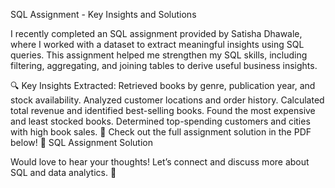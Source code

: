 SQL Assignment - Key Insights and Solutions

I recently completed an SQL assignment provided by Satisha Dhawale, where I worked with a dataset to extract meaningful insights using SQL queries. This assignment helped me strengthen my SQL skills, including filtering, aggregating, and joining tables to derive useful business insights.

🔍 Key Insights Extracted:
Retrieved books by genre, publication year, and stock availability.
Analyzed customer locations and order history.
Calculated total revenue and identified best-selling books.
Found the most expensive and least stocked books.
Determined top-spending customers and cities with high book sales.
📌 Check out the full assignment solution in the PDF below!
📄 SQL Assignment Solution

Would love to hear your thoughts! Let’s connect and discuss more about SQL and data analytics. 🚀

